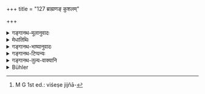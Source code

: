 +++
title = "127 ब्राह्मणङ् कुशलम्"

+++

<details><summary>गङ्गानथ-मूलानुवादः</summary>

Having met a Brāhmaṇa, one should ask him his “welfare,” a Kṣatriya his “freedom from distemper,” a Vaiśya his “prosperity,” and a Shudra his “freedom from disease.”—(127)
</details>

<details><summary>मेधातिथिः</summary>

कृताभिवादनप्रत्यभिवादनयोः सौहार्दे प्राप्ते जिज्ञसाप्रश्ने जातिभेदाश्रयः शब्दनियमो ऽयम् इष्यते । प्रष्टव्यानां जातिनियमो ऽयम्, न प्रष्टॄणाम् । नात्यन्तभिन्नार्थत्वाच् च एतेषां स्वरूपनियमो ऽयं विधीयते । **आरोग्यानामय**शब्दौ समानर्थौ । एवं क्षेमकुशलशब्दाव् अपि नात्यन्तभिन्नौ । कुशलशब्दो यद्य् अपि प्रावीण्यवचनस् तथापीह संयोगिनाम् अर्थानां शरीराणां चानपाये वर्तते । एते ऽवश्यं प्रयोक्तव्याः । अन्येषाम् अपि यथाप्रतिभं विशेषजिज्ञासयाप्रतिषेधः[^३६०] । तथा महाभारते कस्मिंश्चिद् अध्याये दर्शितम् । 


[^३६०]:
     M G 1st ed.: viśeṣe jijñā-

- <u>केचिद्</u> इह **समागम्येति** लिङ्गान् न गुर्वादिविषयो ऽयं प्रश्नः, किं तर्हि सवयसाम् एव । अभिगमनं हि गुरौ विहितम्, न यदृच्छया समागमः । <u>अभिगमने</u> ऽपि समागमो ऽस्तीति यत्किंचिद् एतत् ॥ २.१२७ ॥
</details>

<details><summary>गङ्गानथ-भाष्यानुवादः</summary>

When a greeting has been offered and answered, and friendly relations have thereby become established, occasion arises for enquiry; and the present verse lays down the verbal forms whose diversity is based upon distinctions of caste; and the caste-distinction pertains to the persons questioned, not to the questioner. And, in as much as there is not very much of a difference in the meaning of the words laid down, the restriction is with reference to the verbal forms only. For instance, the terms ‘*anāmaya*,’ ‘freedom from distemper,’ and ‘*ārogya*,’ ‘freedom from disease,’ mean the same thing; nor is there much difference in the meanings of the terms ‘*kuśala*,’ ‘welfare’ and ‘*kṣema*,’ ‘prosperity.’ Though the term ‘*kuśala*’ denotes
*erpertness*, yet it is also used in the sense of the *non-deficiency of
the body* and other things related to it.

The words here laid down must be used; but this does not mean that the man should not make use of other words also, if he wishes to make detailed enquiries; as has been clearly shown somewhere in the

On the strength of the expression ‘*having*,’ some people explain this verse to mean tbat the questions are to be put only to persons of equal age, and they do not apply to the case of the teacher and other superiors; for the teacher has to be ‘*approached*,’ not ‘*met*.’

But, as a matter of fact, there is ‘meeting’ in ‘approaching’ also; so there is no force in the said explanation.—(127)
</details>

<details><summary>गङ्गानथ-टिप्पन्यः</summary>

According to Govindarāja, the rule refers to friends or relatives meeting, not to every one who returns a salute.

This verse is quoted in *Vīramitrodaya* (Saṃskāra, p. 450) in support of the view that the term ‘*vipraḥ*’ in verse 125 includes the Kṣatriya, the Vaiśya and the Śūdra also; as it lays down the return-greeting for all these;—and again on page 465, as a verse common to Manu and Yama and laying down the benedictory response to salutation.

It is quoted also in *Parāśaramādhava* (Ācāra, p. 298) as laying down the return-greetings appropriate for the several castes;—in
*Nityāchārapradīpa* (p. 406) as laying down what should be said after
salutation has been returned;—in *Saṃskāramayūkha* (p. 47);—and in
*Smṛticandrikā* (Saṃskāra, p. 100).
</details>

<details><summary>गङ्गानथ-तुल्य-वाक्यानि</summary>

*Yama* (Parāśaramādhava, p. 298).—‘The response to the Brāhmaṇa shall he
*svasti*; to the Kṣatriya, *āyuṣmān*; to the Vaiśya, *dhanavān*; to the
Śūdra, *freedom* from disease.’
</details>

<details><summary>Bühler</summary>

127	Let him ask a Brahmana, on meeting him, after (his health, with the word) kusala, a Kshatriya (with the word) anamaya, a Vaisya (with the word) kshema, and a Sudra (with the word) anarogya.
</details>

